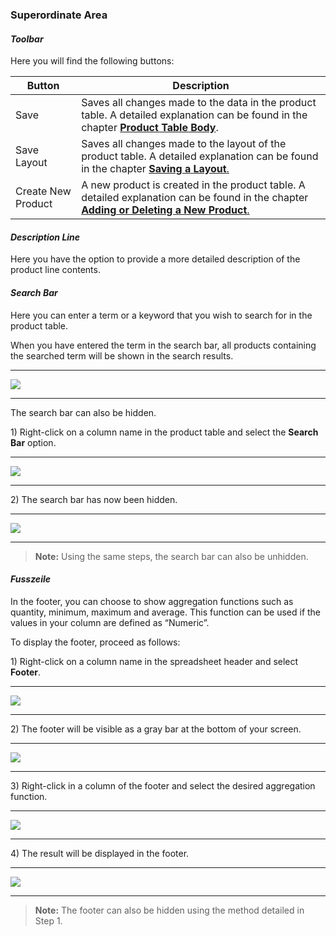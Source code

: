 ### Superordinate Area

#### _Toolbar_

Here you will find the following buttons:

| Button | Description |
| --- | --- |
| Save | Saves all changes made to the data in the product table. A detailed explanation can be found in the chapter [**Product Table Body**](/der-web-client/produktlinie/produktubersicht/produkttabelle.md). |
| Save Layout | Saves all changes made to the layout of the product table. A detailed explanation can be found in the chapter [**Saving a** **Layout**.](/der-web-client/fabrik/pivot-ansicht/layout-speichern.md) |
| Create New Product | A new product is created in the product table. A detailed explanation can be found in the chapter [**Adding or Deleting a New Product**.](/der-web-client/produktlinie/produktubersicht/produkttabelle/produkte-hinzufugen-oder-speicher.md) |

#### _Description Line_

Here you have the option to provide a more detailed description of the product line contents.

#### _Search Bar_

Here you can enter a term or a keyword that you wish to search for in the product table.

When you have entered the term in the search bar, all products containing the searched term will be shown in the search results.

---

![](/assets/wpl2.png)

---

The search bar can also be hidden.

1\) Right-click on a column name in the product table and select the **Search Bar** option.

---

![](/assets/wpl22.png)

---

2\) The search bar has now been hidden.

---

![](/assets/wpl23.png)

---

> **Note:** Using the same steps, the search bar can also be unhidden.

#### _Fusszeile_

In the footer, you can choose to show aggregation functions such as quantity, minimum, maximum and average. This function can be used if the values in your column are defined as “Numeric”.

To display the footer, proceed as follows:

1\) Right-click on a column name in the spreadsheet header and select **Footer**.

---

![](/assets/wpl56.png)

---

2\) The footer will be visible as a gray bar at the bottom of your screen.

---

![](/assets/wpl57.png)

---

3\) Right-click in a column of the footer and select the desired aggregation function.

---

![](/assets/wpl58.png)

---

4\) The result will be displayed in the footer.

---

![](/assets/wpl59.png)

---

> **Note:** The footer can also be hidden using the method detailed in Step 1.



